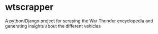 # wtscrapper
A python/Django project for scraping the War Thunder encyclopedia and generating insights about the different vehicles 
